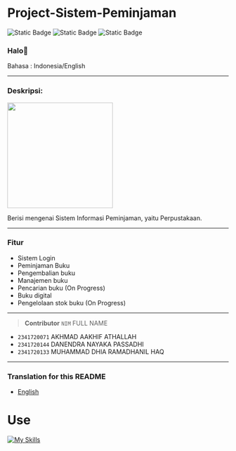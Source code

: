 
# Project-Sistem-Peminjaman 


![Static Badge](https://img.shields.io/badge/Type-Sistem%20Informasi-13e600) ![Static Badge](https://img.shields.io/badge/-Assignment-red) ![Static Badge](https://img.shields.io/badge/Total%20Team-3%20Human-4a92f0)

### Halo👋

Bahasa : Indonesia/English

---

### Deskripsi:
<p align="left"><img src="https://i.pinimg.com/564x/3f/4c/39/3f4c39b9d1d1f9dccd7ccd7588104988.jpg" width="240"></p>
Berisi mengenai Sistem Informasi Peminjaman, yaitu Perpustakaan.

---

### Fitur
- Sistem Login
- Peminjaman Buku
- Pengembalian buku
- Manajemen buku
- Pencarian buku (On Progress)
- Buku digital
- Pengelolaan stok buku (On Progress)

---


> __Contributor__ 
> `NIM` FULL NAME
- `2341720071` AKHMAD AAKHIF ATHALLAH 
- `2341720144` DANENDRA NAYAKA PASSADHI
- `2341720133` MUHAMMAD DHIA RAMADHANIL HAQ
---



### Translation for this README
- [English](./README.en.md)


# Use
[![My Skills](https://skillicons.dev/icons?i=java,vscode,git,figma)]()
